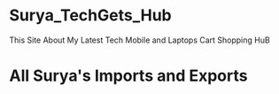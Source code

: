 # Surya_TechGets_Hub
This Site About My Latest Tech Mobile and Laptops Cart Shopping HuB

# All Surya's Imports and Exports
